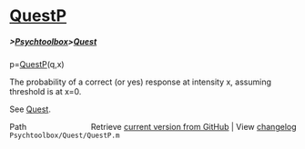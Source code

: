 # [QuestP](QuestP)
##### >[Psychtoolbox](Psychtoolbox)>[Quest](Quest)

p=[QuestP](QuestP)(q,x)  
  
The probability of a correct (or yes) response at intensity x, assuming  
threshold is at x=0.  
  
See [Quest](Quest).  




<div class="code_header" style="text-align:right;">
  <span style="float:left;">Path&nbsp;&nbsp;</span> <span class="counter">Retrieve <a href=
  "https://raw.github.com/Psychtoolbox-3/Psychtoolbox-3/beta/Psychtoolbox/Quest/QuestP.m">current version from GitHub</a> | View <a href=
  "https://github.com/Psychtoolbox-3/Psychtoolbox-3/commits/beta/Psychtoolbox/Quest/QuestP.m">changelog</a></span>
</div>
<div class="code">
  <code>Psychtoolbox/Quest/QuestP.m</code>
</div>

